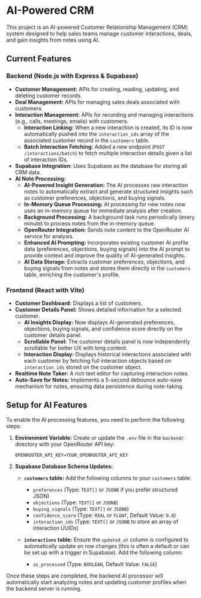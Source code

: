 # AI-Powered CRM

This project is an AI-powered Customer Relationship Management (CRM) system designed to help sales teams manage customer interactions, deals, and gain insights from notes using AI.

## Current Features

### Backend (Node.js with Express & Supabase)

*   **Customer Management:** APIs for creating, reading, updating, and deleting customer records.
*   **Deal Management:** APIs for managing sales deals associated with customers.
*   **Interaction Management:** APIs for recording and managing interactions (e.g., calls, meetings, emails) with customers.
    *   **Interaction Linking:** When a new interaction is created, its ID is now automatically pushed into the `interaction_ids` array of the associated customer record in the `customers` table.
    *   **Batch Interaction Fetching:** Added a new endpoint (`POST /interactions/batch`) to fetch multiple interaction details given a list of interaction IDs.
*   **Supabase Integration:** Uses Supabase as the database for storing all CRM data.
*   **AI Note Processing:**
    *   **AI-Powered Insight Generation:** The AI processes raw interaction notes to automatically extract and generate structured insights such as customer preferences, objections, and buying signals.
    *   **In-Memory Queue Processing:** AI processing for new notes now uses an in-memory queue for immediate analysis after creation.
    *   **Background Processing:** A background task runs periodically (every minute) to process notes from the in-memory queue.
    *   **OpenRouter Integration:** Sends note content to the OpenRouter AI service for analysis.
    *   **Enhanced AI Prompting:** Incorporates existing customer AI profile data (preferences, objections, buying signals) into the AI prompt to provide context and improve the quality of AI-generated insights.
    *   **AI Data Storage:** Extracts customer preferences, objections, and buying signals from notes and stores them directly in the `customers` table, enriching the customer's profile.

### Frontend (React with Vite)

*   **Customer Dashboard:** Displays a list of customers.
*   **Customer Details Panel:** Shows detailed information for a selected customer.
    *   **AI Insights Display:** Now displays AI-generated preferences, objections, buying signals, and confidence score directly on the customer details panel.
    *   **Scrollable Panel:** The customer details panel is now independently scrollable for better UX with long content.
    *   **Interaction Display:** Displays historical interactions associated with each customer by fetching full interaction objects based on `interaction_ids` stored on the customer object.
*   **Realtime Note Taker:** A rich text editor for capturing interaction notes.
*   **Auto-Save for Notes:** Implements a 5-second debounce auto-save mechanism for notes, ensuring data persistence during note-taking.

## Setup for AI Features

To enable the AI processing features, you need to perform the following steps:

1.  **Environment Variable:**
    Create or update the `.env` file in the `backend/` directory with your OpenRouter API key:
    ```
    OPENROUTER_API_KEY=YOUR_OPENROUTER_API_KEY
    ```

2.  **Supabase Database Schema Updates:**

    *   **`customers` table:**
        Add the following columns to your `customers` table:
        *   `preferences` (Type: `TEXT[]` or `JSONB` if you prefer structured JSON)
        *   `objections` (Type: `TEXT[]` or `JSONB`)
        *   `buying_signals` (Type: `TEXT[]` or `JSONB`)
        *   `confidence_score` (Type: `REAL` or `FLOAT`, Default Value: `0.8`)
        *   `interaction_ids` (Type: `TEXT[]` or `JSONB` to store an array of interaction UUIDs)

    *   **`interactions` table:**
        Ensure the `updated_at` column is configured to automatically update on row changes (this is often a default or can be set up with a trigger in Supabase).
        Add the following column:
        *   `ai_processed` (Type: `BOOLEAN`, Default Value: `FALSE`)

Once these steps are completed, the backend AI processor will automatically start analyzing notes and updating customer profiles when the backend server is running.
